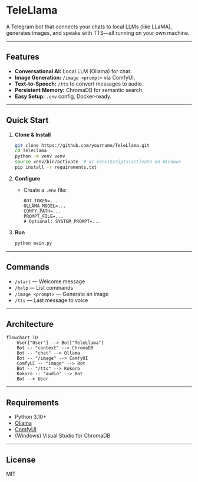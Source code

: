 # TeleLlama

A Telegram bot that connects your chats to local LLMs (like LLaMA), generates images, and speaks with TTS—all running on your own machine.

---

## Features

- **Conversational AI:** Local LLM (Ollama) for chat.
- **Image Generation:** `/image <prompt>` via ComfyUI.
- **Text-to-Speech:** `/tts` to convert messages to audio.
- **Persistent Memory:** ChromaDB for semantic search.
- **Easy Setup:** `.env` config, Docker-ready.

---

## Quick Start

1. **Clone & Install**
    ```bash
    git clone https://github.com/yourname/TeleLlama.git
    cd TeleLlama
    python -m venv venv
    source venv/bin/activate  # or venv\Scripts\activate on Windows
    pip install -r requirements.txt
    ```

2. **Configure**
    - Create a `.env` file:
      ```
      BOT_TOKEN=...
      OLLAMA_MODEL=...
      COMFY_PATH=...
      PROMPT_FILE=...
      # Optional: SYSTEM_PROMPT=...
      ```

3. **Run**
    ```bash
    python main.py
    ```

---

## Commands

- `/start` — Welcome message
- `/help` — List commands
- `/image <prompt>` — Generate an image
- `/tts` — Last message to voice

---

## Architecture

```mermaid
flowchart TD
    User["User"] --> Bot["TeleLlama"]
    Bot -- "context" --> ChromaDB
    Bot -- "chat" --> Ollama
    Bot -- "/image" --> ComfyUI
    ComfyUI -- "image" --> Bot
    Bot -- "/tts" --> Kokoro
    Kokoro -- "audio" --> Bot
    Bot --> User
```

---

## Requirements

- Python 3.10+
- [Ollama](https://ollama.com/)
- [ComfyUI](https://github.com/comfyanonymous/ComfyUI)
- (Windows) Visual Studio for ChromaDB

---

## License

MIT
